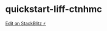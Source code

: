 # quickstart-liff-ctnhmc

[Edit on StackBlitz ⚡️](https://stackblitz.com/edit/quickstart-liff-ctnhmc)